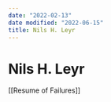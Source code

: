 ```yaml
---
date: "2022-02-13"
date modified: "2022-06-15"
title: Nils H. Leyr
---
```


# Nils H. Leyr
[[Resume of Failures]]
